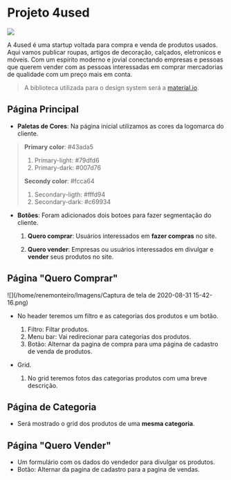 # Projeto 4used

![](/home/renemonteiro/Downloads/4used.png) 

A 4used é uma startup voltada para compra e venda de produtos usados. Aqui vamos publicar roupas, artigos de decoração, calçados, eletronicos e móveis. Com um espírito moderno e jovial conectando empresas e pessoas que querem vender com as pessoas interessadas em comprar mercadorias de qualidade com um preço mais em conta.

> A biblioteca utilizada para o design system será a [material.io](https://material.io/).  

## Página Principal 

- __Paletas de Cores__: Na página inicial utilizamos as cores da logomarca do cliente.  

> __Primary color__: #43ada5  
>
> 1. Primary-light: #79dfd6 
> 2. Primary-dark: #007d76
>
> __Secondy color__: #fcca64 
>
> 1. Secondary-ligth: #fffd94 
> 2. Secondary-dark: #c69934

- __Botões__: Foram adicionados dois botoes para fazer segmentação do cliente.

  1. __Quero comprar__: Usuários interessados em __fazer compras__ no site.

  2. __Quero vender__: Empresas ou usuários interessados em divulgar e __vender__ seus produtos no site.

     

## Página "Quero Comprar"

![](/home/renemonteiro/Imagens/Captura de tela de 2020-08-31 15-42-16.png) 

- No header teremos um filtro e as categorias dos produtos e um botão.
  1. Filtro: Filtar produtos.
  2. Menu bar: Vai redirecionar para categorias dos produtos.
  3. Botão: Alternar da pagina de compra para uma página de cadastro de venda de produtos.

- Grid.
  1. No grid teremos fotos das categorias produtos com uma breve descrição.

## Página de Categoria

- Será mostrado o grid dos produtos de uma __mesma categoria__.

## Página "Quero Vender"

- Um formulário com os dados do vendedor para divulgar os produtos.
- Botão: Alternar da pagina de cadastro para a pagina de vendas.

